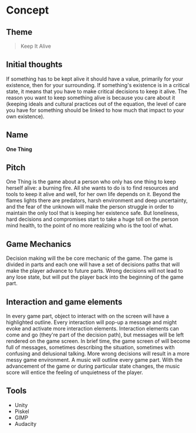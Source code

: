 # Concept

## Theme
> Keep It Alive

## Initial thoughts
If something has to be kept alive it should have a value, primarily for your existence, then for your surrounding.
If something's existence is in a critical state, it means that you have to make critical decisions to keep it alive.
The reason you want to keep something alive is because you care about it (keeping ideals and cultural practices out of the equation, the level of care you have for something should be linked to how much that impact to your own existence).

## Name
**One Thing**

## Pitch
One Thing is the game about a person who only has one thing to keep herself alive: a burning fire. All she wants to do is to find resources and tools to keep it alive and well, for her own life depends on it.
Beyond the flames lights there are predators, harsh environment and deep uncertainty, and the fear of the unknown will make the person struggle in order to maintain the only tool that is keeping her existence safe.
But loneliness, hard decisions and compromises start to take a huge toll on the person mind health, to the point of no more realizing who is the tool of what.

## Game Mechanics
Decision making will the be core mechanic of the game.
The game is divided in parts and each one will have a set of decisions paths that will make the player advance to future parts.
Wrong decisions will not lead to any lose state, but will put the player back into the beginning of the game part.

## Interaction and game elements
In every game part, object to interact with on the screen will have a highlighted outline. Every interaction will pop-up a message and might evoke and activate more interaction elements.
Interaction elements can come and go (they're part of the decision path), but messages will be left rendered on the game screen. In brief time, the game screen of will become full of messages, sometimes describing the situation, sometimes with confusing and delusional talking. More wrong decisions will result in a more messy game environment.
A music will outline every game part. With the advancement of the game or during particular state changes, the music score will entice the feeling of unquietness of the player.

## Tools
- Unity
- Piskel
- GIMP
- Audacity
